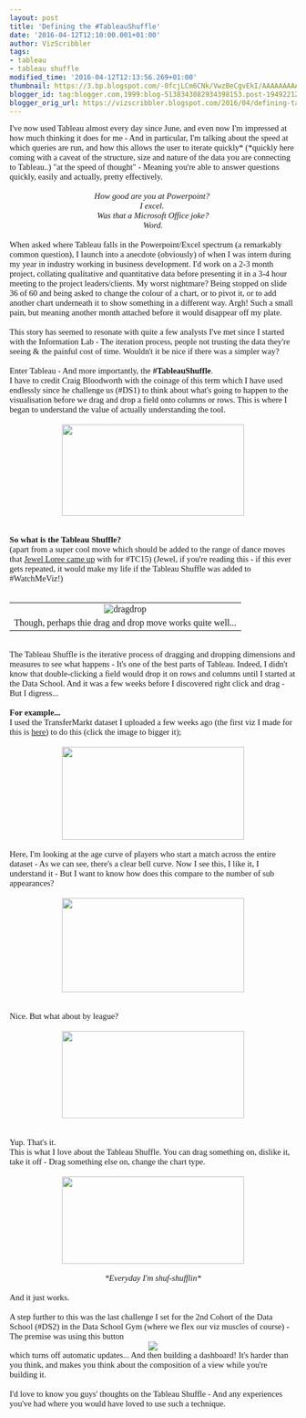 ```yaml
---
layout: post
title: 'Defining the #TableauShuffle'
date: '2016-04-12T12:10:00.001+01:00'
author: VizScribbler
tags:
- tableau
- tableau shuffle
modified_time: '2016-04-12T12:13:56.269+01:00'
thumbnail: https://3.bp.blogspot.com/-0fcjLCm6CNk/VwzBeCgvEkI/AAAAAAAAA3c/hl9ZkCkEmYIO0wJ8WMmEB2ccjmPm4J5HQCLcB/s72-c/tumblr_lpy638tPNJ1qldhit.gif
blogger_id: tag:blogger.com,1999:blog-5138343082934398153.post-1949221232314983005
blogger_orig_url: https://vizscribbler.blogspot.com/2016/04/defining-tableaushuffle.html
---
```


<div style="font-family: Calibri; font-size: 11.0pt; margin: 0in;">I've now used Tableau almost every day since June, and even now I'm impressed at how much thinking it does for me - And in particular, I'm talking about the speed at which queries are run, and how this allows the user to iterate quickly* (*quickly here coming with a caveat of the structure, size and nature of the data you are connecting to Tableau..) "at the speed of thought" - Meaning you're able to answer questions quickly, easily and actually, pretty effectively.</div><div style="font-family: Calibri; font-size: 11.0pt; margin: 0in;"><br /><div style="text-align: center;"><i style="font-size: 11pt;">How good are you at Powerpoint?</i><i><i style="font-size: 11pt;">&nbsp;</i></i><br /><i><i style="font-size: 11pt;">I excel.</i>&nbsp;</i></div><div style="text-align: center;"><i>Was that a Microsoft Office joke?</i><br /><i>Word.</i></div><br /></div><div style="font-family: Calibri; font-size: 11.0pt; margin: 0in;">When asked where Tableau falls in the Powerpoint/Excel spectrum (a remarkably common question), I launch into a anecdote (obviously) of when I was intern during my year in industry working in business development. I'd work on a 2-3 month project, collating qualitative and quantitative data before presenting it in a 3-4 hour meeting to the project leaders/clients. My worst nightmare? Being stopped on slide 36 of 60 and being asked to change the colour of a chart, or to pivot it, or to add another chart underneath it to show something in a different way. Argh! Such a small pain, but meaning another month attached before it would disappear off my plate.</div><div style="font-family: Calibri; font-size: 11.0pt; margin: 0in;"><br /></div><div style="font-family: Calibri; font-size: 11.0pt; margin: 0in;">This story has seemed to resonate with quite a few analysts I've met since I started with the Information Lab - The iteration process, people not trusting the data they're seeing &amp; the painful cost of time. Wouldn't it be nice if there was a simpler way?</div><div style="font-family: Calibri; font-size: 11.0pt; margin: 0in;"><br /></div><div style="font-family: Calibri; font-size: 11.0pt; margin: 0in;">Enter Tableau - And more importantly, the <b>#TableauShuffle</b>.</div><div style="font-family: Calibri; font-size: 11.0pt; margin: 0in;">I have to credit Craig Bloodworth with the coinage of this term which I have used endlessly since he challenge us (#DS1) to think about what's going to happen to the visualisation before we drag and drop a field onto columns or rows. This is where I began to understand the value of actually understanding the tool.</div><div style="font-family: Calibri; font-size: 11.0pt; margin: 0in;"><br /><div class="separator" style="clear: both; text-align: center;"><a href="https://3.bp.blogspot.com/-0fcjLCm6CNk/VwzBeCgvEkI/AAAAAAAAA3c/hl9ZkCkEmYIO0wJ8WMmEB2ccjmPm4J5HQCLcB/s1600/tumblr_lpy638tPNJ1qldhit.gif" imageanchor="1" style="margin-left: 1em; margin-right: 1em;"><img border="0" height="160" src="https://3.bp.blogspot.com/-0fcjLCm6CNk/VwzBeCgvEkI/AAAAAAAAA3c/hl9ZkCkEmYIO0wJ8WMmEB2ccjmPm4J5HQCLcB/s320/tumblr_lpy638tPNJ1qldhit.gif" width="320" /></a></div><br /><br /></div><div style="font-family: Calibri; font-size: 11.0pt; margin: 0in;"><b>So what is the Tableau Shuffle?</b></div><div style="font-family: Calibri; font-size: 11.0pt; margin: 0in;">(apart from a super cool move which should be added to the range of dance moves that <a href="http://www.jewelloree.com/2015/09/22/watchmeviz-submit-your-video/" target="_blank">Jewel Loree came up</a> with for #TC15) (Jewel, if you're reading this - if this ever gets repeated, it would make my life if the Tableau Shuffle was added to #WatchMeViz!) <br /><br /><table align="center" cellpadding="0" cellspacing="0" class="tr-caption-container" style="margin-left: auto; margin-right: auto; text-align: center;"><tbody><tr><td style="text-align: center;"><img alt="dragdrop" src="http://www.jewelloree.com/wp-content/uploads/2015/09/dragdrop.gif" style="margin-left: auto; margin-right: auto;" /></td></tr><tr><td class="tr-caption" style="text-align: center;">Though, perhaps thie drag and drop move works quite well...</td></tr></tbody></table></div><div style="font-family: Calibri; font-size: 11.0pt; margin: 0in;"><br /></div><div style="font-family: Calibri; font-size: 11.0pt; margin: 0in;">The Tableau Shuffle is the iterative process of dragging and dropping dimensions and measures to see what happens - It's one of the best parts of Tableau. Indeed, I didn't know that double-clicking a field would drop it on rows and columns until I started at the Data School. And it was a few weeks before I discovered right click and drag - But I digress...</div><div style="font-family: Calibri; font-size: 11.0pt; margin: 0in;"><br /><b>For example...</b><br /><span style="font-size: 11pt;">I used the TransferMarkt dataset I uploaded a few weeks ago (the first viz I made for this is <a href="https://public.tableau.com/profile/scribblr.42#!/vizhome/ScoringContributionsper90TransferMarktEnglishLeagues2000-2015/ScoringContributionsper90" target="_blank">here</a>) to do this (click the image to bigger it);</span></div><div style="font-family: Calibri; font-size: 11.0pt; margin: 0in;"><br /></div><div class="separator" style="clear: both; text-align: center;"><a href="https://2.bp.blogspot.com/-oO5cN94OMoY/Vwy-nvYFBII/AAAAAAAAA2s/MC-8ZnZEUBc_3njwRN0bea32lUsCDfqRACLcB/s1600/1.png" imageanchor="1" style="margin-left: 1em; margin-right: 1em;"><img border="0" height="163" src="https://2.bp.blogspot.com/-oO5cN94OMoY/Vwy-nvYFBII/AAAAAAAAA2s/MC-8ZnZEUBc_3njwRN0bea32lUsCDfqRACLcB/s320/1.png" width="320" /></a></div><div style="margin: 0in;"><br /></div><div style="font-family: Calibri; font-size: 11.0pt; margin: 0in;">Here, I'm looking at the age curve of players who start a match across the entire dataset - As we can see, there's a clear bell curve. Now I see this, I like it, I understand it - But I want to know how does this compare to the number of sub appearances?</div><div style="font-family: Calibri; font-size: 11.0pt; margin: 0in;"><br /></div><div class="separator" style="clear: both; text-align: center;"><a href="https://3.bp.blogspot.com/-TwGmwK6vyKI/Vwy_cB6UixI/AAAAAAAAA28/soJQlYlLMl4GvWc34qxDHYbpKqfADMpmgCLcB/s1600/ezgif.com-gif-maker.gif" imageanchor="1" style="margin-left: 1em; margin-right: 1em;"><img border="0" height="165" src="https://3.bp.blogspot.com/-TwGmwK6vyKI/Vwy_cB6UixI/AAAAAAAAA28/soJQlYlLMl4GvWc34qxDHYbpKqfADMpmgCLcB/s320/ezgif.com-gif-maker.gif" width="320" /></a></div><div style="font-family: Calibri; font-size: 11.0pt; margin: 0in;"><br /></div><div style="font-family: Calibri; font-size: 11.0pt; margin: 0in;"><br /></div><div style="font-family: Calibri; font-size: 11.0pt; margin: 0in;"><span style="font-size: 11pt;">Nice. But what about by league?</span></div><div style="font-family: Calibri; font-size: 11.0pt; margin: 0in;"><br /></div><div class="separator" style="clear: both; text-align: center;"><a href="https://3.bp.blogspot.com/-mZMkYoxZeXw/Vwy_AKBx1hI/AAAAAAAAA2w/WkDYhwe-mh8Ml_XPAdvrgS_IrSJu9-EVACLcB/s1600/ezgif.com-video-to-gif.gif" imageanchor="1" style="margin-left: 1em; margin-right: 1em;"><img border="0" height="153" src="https://3.bp.blogspot.com/-mZMkYoxZeXw/Vwy_AKBx1hI/AAAAAAAAA2w/WkDYhwe-mh8Ml_XPAdvrgS_IrSJu9-EVACLcB/s320/ezgif.com-video-to-gif.gif" width="320" /></a></div><div style="font-family: Calibri; font-size: 11.0pt; margin: 0in;"><br /></div><div style="font-family: Calibri; font-size: 11.0pt; margin: 0in;"><br /></div><div style="font-family: Calibri; font-size: 11.0pt; margin: 0in;">Yup. That's it.</div><div style="font-family: Calibri; font-size: 11.0pt; margin: 0in;">This is what I love about the Tableau Shuffle. You can drag something on, dislike it, take it off - Drag something else on, change the chart type.</div><div style="font-family: Calibri; font-size: 11.0pt; margin: 0in;"><br /></div><div class="separator" style="clear: both; text-align: center;"><a href="https://3.bp.blogspot.com/-oesGCJcof7A/Vwy_4XBtbvI/AAAAAAAAA3E/7cLusgBEmugjN6Lg8VgRKXvG0bYlWjV3ACLcB/s1600/ezgif.com-video-to-gif%2B%25281%2529.gif" imageanchor="1" style="margin-left: 1em; margin-right: 1em;"><img border="0" height="153" src="https://3.bp.blogspot.com/-oesGCJcof7A/Vwy_4XBtbvI/AAAAAAAAA3E/7cLusgBEmugjN6Lg8VgRKXvG0bYlWjV3ACLcB/s320/ezgif.com-video-to-gif%2B%25281%2529.gif" width="320" /></a></div><div style="font-family: Calibri; font-size: 11.0pt; margin: 0in;"><br /></div><div style="font-family: Calibri; font-size: 11pt; margin: 0in; text-align: center;"><span style="font-size: 14.6667px;"><i>*Everyday I'm shuf-shufflin*</i></span></div><div style="font-family: Calibri; font-size: 11.0pt; margin: 0in;"><span style="font-size: 11pt;"><br /></span></div><div style="font-family: Calibri; font-size: 11.0pt; margin: 0in;"><span style="font-size: 11pt;">And it just works.</span></div><div style="font-family: Calibri; font-size: 11.0pt; margin: 0in;"><br /></div><div style="font-family: Calibri; font-size: 11.0pt; margin: 0in;">A step further to this was the last challenge I set for the 2nd Cohort of the Data School (#DS2) in the Data School Gym (where we flex our viz muscles of course) - The premise was using this button&nbsp;</div><div class="separator" style="clear: both; text-align: center;"><a href="https://1.bp.blogspot.com/-LOhLKw1qctY/VwzAM7Jju1I/AAAAAAAAA3M/hmHJS9X1_G4FJgxnd9BOvSSVdWaHKWwbQCLcB/s1600/IMG_1643.PNG" imageanchor="1" style="margin-left: 1em; margin-right: 1em;"><img border="0" src="https://1.bp.blogspot.com/-LOhLKw1qctY/VwzAM7Jju1I/AAAAAAAAA3M/hmHJS9X1_G4FJgxnd9BOvSSVdWaHKWwbQCLcB/s1600/IMG_1643.PNG" /></a></div><div style="font-family: Calibri; font-size: 11.0pt; margin: 0in;">which turns off automatic updates... And then building a dashboard! It's harder than you think, and makes you think about the composition of a view while you're building it.<br /><div style="font-family: Calibri; font-size: 11.0pt; margin: 0in;"><div style="font-family: Calibri; font-size: 11.0pt; margin: 0in;"><br /></div><div style="font-family: Calibri; font-size: 11.0pt; margin: 0in;">I'd love to know you guys' thoughts on the Tableau Shuffle - And any experiences you've had where you would have loved to use such a technique.</div><br /><div style="font-family: Calibri; font-size: 11.0pt; margin: 0in;"><br /></div></div></div>